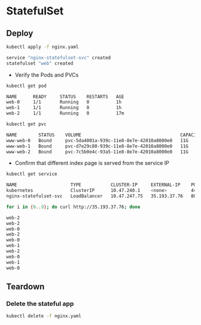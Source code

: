 # StatefulSet

## Deploy

```sh
kubectl apply -f nginx.yaml

service "nginx-statefulset-svc" created
statefulset "web" created
```

* Verify the Pods and PVCs

```sh
kubectl get pod

NAME      READY     STATUS    RESTARTS   AGE
web-0     1/1       Running   0          1h
web-1     1/1       Running   0          1h
web-2     1/1       Running   0          17m

kubectl get pvc

NAME        STATUS    VOLUME                                     CAPACITY   ACCESS MODES   STORAGECLASS   AGE
www-web-0   Bound     pvc-5da4001a-939c-11e8-8e7e-42010a8000e0   11G        RWO            standard       1h
www-web-1   Bound     pvc-d7e29c80-939c-11e8-8e7e-42010a8000e0   11G        RWO            standard       1h
www-web-2   Bound     pvc-7c5b0e4c-93a5-11e8-8e7e-42010a8000e0   11G        RWO            standard       17m
```

* Confirm that different index page is served from the service IP

```sh
kubectl get service

NAME                    TYPE           CLUSTER-IP     EXTERNAL-IP    PORT(S)        AGE
kubernetes              ClusterIP      10.47.240.1    <none>         443/TCP        31m
nginx-statefulset-svc   LoadBalancer   10.47.247.75   35.193.37.76   80:31117/TCP   17m
```

```sh
for i in {0..9}; do curl http://35.193.37.76; done

web-2
web-2
web-0
web-2
web-0
web-1
web-2
web-0
web-1
web-0
```

## Teardown

### Delete the stateful app

```sh
kubectl delete -f nginx.yaml
```